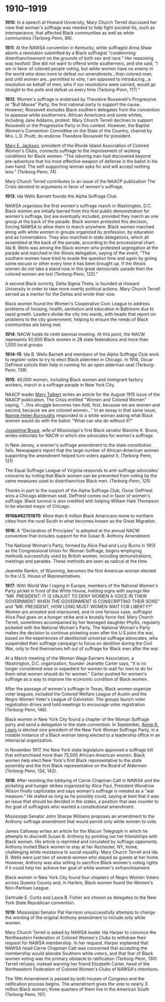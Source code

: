 # 1910&#8211;1919
**1910**: In a speech at Howard University, Mary Church Terrell discussed her view that woman's suffrage was needed to help fight societal ills, such as intemperance, that affected Black communities as well as white communities (Terborg-Penn, 86). 

**1911**: At the NAWSA convention in Kentucky, white suffragist Anna Shaw aborts a resolution submitted by a Black suffragist "condemning disenfranchisement on the grounds of both sex and race." Her reasoning was twofold: She did not want to offend white southerners, and she said, "I am in favor of colored people voting, but white women have no enemy in the world who does more to defeat our amendments...than colored men, and until women are...permitted to vote, I am opposed to introducing...a resolution on behalf of men, who if our resolutions were carried, would go straight to the polls and defeat us every time (Terborg-Penn, 117)." 

**1912**: Women's suffrage is endorsed by Theodore Roosevelt's Progressive or "Bull Moose" Party, the first national party to support the cause. However, Roosevelt excludes Black southern delegates from the convention to appease white southerners. African Americans and some whites, including Jane Addams, protest. Mary Church Terrell declines to support Roosevelt or the Progressive Party in this context.  However, the Baptist Women's Convention Committee on the State of the Country, chaired by Mrs. L.D. Pruitt, do endorse Theodore Roosevelt for president. 

[Mary E. Jackson](/search?q=Mary+E+Jackson), president of the Rhode Island Association of Colored Women's Clubs, connects suffrage to the improvement of working conditions for Black women: "The laboring man had discovered beyond pre-adventure that his most effective weapon of defense is the ballot in his own hand. The self-supporting woman asks for and will accept nothing less." (Terborg-Penn, 74)

Mary Church Terrell contributes to an issue of the NAACP publication The Crisis devoted to arguments in favor of women's suffrage.

**1913**: Ida Wells Barnett founds the Alpha Suffrage Club. 

NAWSA organizes the first women's suffrage march in Washington, D.C. Black women are initially barred from this first public demonstration for women's suffrage, but are eventually included, provided they march as one group at the back of the parade. Black women protested this decision, forcing NAWSA to allow them to march anywhere. Black women marched along with white women in groups organized by profession, by education and as homemakers. They also marched in state delegations, which all assembled at the back of the parade, according to the processional chart. Ida B. Wells was among the Black women who protested segregation at the parade and marched in the Illinois delegation, saying of the event, "The southern women have tried to evade the question time and again by giving some excuse or other every time it has been brought up. If the Illinois women do not take a stand now in this great democratic parade then the colored women are lost (Terborg-Penn, 122)." 

A second Black sorority, Delta Sigma Theta, is founded at Howard University in order to take more overtly political actions. Mary Church Terrell served as a mentor for the Deltas and wrote their vow. 

Black women found the Women's Cooperative Civic League to address problems of housing, health, sanitation and education in Baltimore due to rapid growth. Leaders divide the city into wards, with heads that report on problems to the city government, helping to ensure the needs of Black communities are being met. 

**1914**: NACW holds its ninth biennial meeting. At this point, the NACW represents 50,000 Black women in 28 state federations and more than 1,000 local groups.

**1914&#8211;15**: Ida B. Wells Barnett and members of the Alpha Suffrage Club work to register votes to try to elect Black aldermen in Chicago. In 1914, Oscar DePriest solicits their help in running for an open alderman seat (Terborg-Penn, 139). 

**1915**: 40,000 women, including Black women and immigrant factory workers, march in a suffrage parade in New York City. 

NAACP leader [Mary Talbert](/search?q=Mary+Talbert) writes an article for the August 1915 issue of the NAACP publication, The Crisis entitled "Women and Colored Women" saying, "...this struggle becomes two-fold, first, because we are women and second, because we are colored women&#8230;" In an essay in that same issue, [Nannie Helen Burroughs](/search?q=Nannie+Burroughs) responded to a white woman asking what Black women would do with the ballot: "What can she do without it?" 

[Josephine Bruce](/search?q=Josephine+Bruce), wife of Mississippi's first Black senator Blanche K. Bruce, writes editorials for NACW in which she advocates for women's suffrage.

In New Jersey, a women's suffrage amendment to the state constitution fails. Newspapers report that the large number of African-American women supporting the amendment helped turn voters against it. (Terborg-Penn, 121)

The Equal Suffrage League of Virginia responds to anti-suffrage advocates' concerns by noting that Black women can be prevented from voting by the same measures used to disenfranchise Black men. (Terborg-Penn, 125)

Thanks in part to the support of the Alpha Suffrage Club, Oscar DePriest wins a Chicago alderman seat. DePriest comes out in favor of women's suffrage. Black turnout is also credited with helping William Hale Thompson to be elected mayor of Chicago. 

**1916&#8211l1970**: More than 6 million Black Americans move to northern cities from the rural South in what becomes known as the Great Migration.

**1916**: A "Declaration of Principles" is adopted at the annual NACW convention that includes support for the Susan B. Anthony Amendment. 

The National Woman's Party, formed by Alice Paul and Lucy Burns in 1913 as the Congressional Union for Woman Suffrage, begins employing methods successfully used by British women, including demonstrations, meetings and parades. These methods are seen as radical at the time.

Jeanette Rankin, of Wyoming, becomes the first American woman elected to the U.S. House of Representatives. 

**1917**: With World War I raging in Europe, members of the National Women's Party picket in front of the White House, holding signs with sayings like "MR. PRESIDENT: IT IS UNJUST TO DENY WOMEN A VOICE IN THEIR GOVERNMENT WHEN THE GOVERNMENT IS CONSCRIPTING THEIR SONS" and "MR. PRESIDENT, HOW LONG MUST WOMEN WAIT FOR LIBERTY?" Women are arrested and imprisoned, and in one famous case, suffragist Alice Paul goes on a hunger strike and is brutally force-fed. Mary Church Terrell, sometimes accompanied by her teenaged daughter Phyllis, regularly picketed with the National Woman's Party. The National Woman's Party makes the decision to continue picketing even after the U.S joins the war, based on the experiences of abolitionist universal suffrage advocates, who suspended their suffrage campaign to focus on abolition during the Civil War, only to find themselves left out of suffrage for Black men after the war.

At a March meeting of the Woman Wage Earners Association, a Washington, D.C. organization, founder Jeanette Carter says, "It is no longer considered wise or expedient for women to wait for men to do for them what women should do for women." Carter pushed for women's suffrage as a way to improve the economic condition of Black women. 

After the passage of women's suffrage in Texas, Black women organize voter leagues, included the Colored Welfare League of Austin and the Negro Women Voter's League of Galveston. The groups launch voter registration drives and hold meetings to encourage voter registration (Terborg-Penn, 146). 

Black women in New York City found a chapter of the Woman Suffrage party and send a delegation to the state convention. In September, [Annie K. Lewis](/search?q=Annie+K+Lewis) is elected vice president of the New York Woman Suffrage Party, in a notable instance of a Black woman being elected to a leadership office in an interracial organization. 

In November 1917, the New York state legislature approved a suffrage bill that enfranchised more than 75,000 African-American women. Black women help elect New York's first Black representative to the state assembly and the first Black representative on the Board of Aldermen (Terborg-Penn, 134, 142). 

**1918**: After resisting the lobbying of Carrie Chapman Catt in NAWSA and the picketing and hunger strikes organized by Alice Paul, President Woodrow Wilson finally capitulates and says woman's suffrage is needed as a "war measure." He stalled as long as he possibly could, saying at best that it was an issue that should be decided in the states, a position that was counter to the goal of suffragists who wanted a constitutional amendment.

Mississippi Senator John Sharpe Williams proposes an amendment to the Anthony suffrage amendment that would permit only white women to vote. 

James Calloway writes an article for the Macon Telegraph in which he attempts to discredit Susan B. Anthony by pointing out her friendships with Black women. His article is reprinted and circulated by suffrage opponents. Anthony invited Black women to stay at her Rochester, NY, home, challenging white resistance to social equality. Mary Church Terrell and Ida B. Wells were just two of several women who stayed as guests at her home. However, Anthony was also willing to sacrifice Black women's voting rights if it could help her achieve her goal of white women's enfranchisement.

Black women in New York City found four chapters of Negro Women Voters across Queens County and, in Harlem, Black women found the Women's Non-Partisan League. 

Gertrude E. Curtis and Laura B. Fisher are chosen as delegates to the New York State Republican convention. 

**1919**: Mississippi Senator Pat Harrison unsuccessfully attempts to change the wording of the original Anthony amendment to include only white women. 

Mary Church Terrell is asked by NAWSA leader Ida Harper to convince the Northeastern Federation of Colored Women's Clubs to withdraw their request for NAWSA membership. In her request, Harper explained that NAWSA head Carrie Chapman Catt was concerned that accepting the membership would alienate Southern white voters, and that fear of Black women voting was the primary obstacle to ratification (Terborg-Penn, 130). Terrell refuses, instead warning her friend Elizabeth Carter, head of the Northeastern Federation of Colored Women's Clubs of NAWSA's intentions. 

The 19th Amendment is passed by both houses of Congress and the ratification process begins. The amendment gives the vote to nearly 3 million Black women; three quarters of them live in the American South (Terborg-Penn, 151). 
